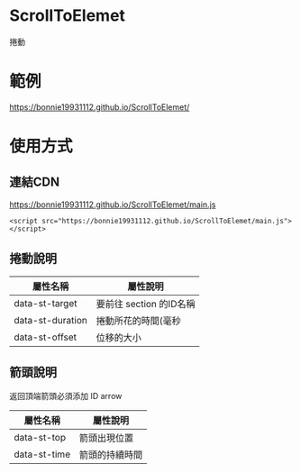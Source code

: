 # ScrollToElemet
捲動

# 範例
https://bonnie19931112.github.io/ScrollToElemet/

# 使用方式
## 連結CDN
https://bonnie19931112.github.io/ScrollToElemet/main.js

```
<script src="https://bonnie19931112.github.io/ScrollToElemet/main.js"></script>

```

## 捲動說明
屬性名稱 | 屬性說明
--------|--------
data-st-target | 要前往 section 的ID名稱
data-st-duration | 捲動所花的時間(毫秒
data-st-offset | 位移的大小

## 箭頭說明
返回頂端箭頭必須添加 ID arrow

屬性名稱 | 屬性說明
--------|--------
data-st-top | 箭頭出現位置
data-st-time | 箭頭的持續時間